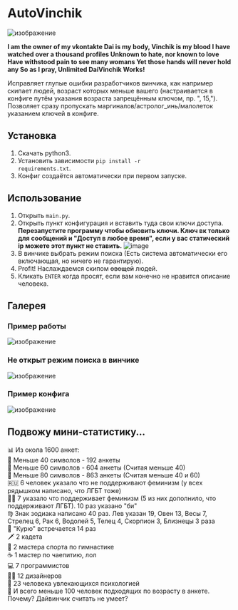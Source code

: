 # AutoVinchik

![изображение](https://user-images.githubusercontent.com/59798021/137908712-f20f8aa3-a591-4268-8ea5-c11257bda587.png)

<b>I am the owner of my vkontakte 
Dai is my body, Vinchik is my blood
I have watched over a thousand profiles
Unknown to hate, nor known to love
Have withstood pain to see many womans
Yet those hands will never hold any
So as I pray, Unlimited DaiVinchik Works!</b>

Исправляет глупые ошибки разработчиков винчика, как например скипает людей, возраст которых меньше вашего (настраивается в конфиге путём указания возраста запрещённым ключом, пр. ", 15,"). Позволяет сразу пропускать маргиналов/астролог_инь/малолеток указанием ключей в конфиге.

<h2>Установка</h2>

1. Скачать python3.
2. Установить зависимости <code>pip install -r requirements.txt</code>.
3. Конфиг создаётся автоматически при первом запуске.

<h2>Использование</h2>

1. Открыть <code>main.py</code>.
2. Открыть пункт конфигурация и вставить туда свои ключи доступа. <b>Перезапустите программу чтобы обновить ключи. Ключ вк только для сообщений и "Доступ в любое время", если у вас статический ip можете этот пункт не ставить.</b>
![image](https://user-images.githubusercontent.com/59798021/175807356-55a905ad-5c7f-4593-b670-89e7aad68397.png)
4. В винчике выбрать режим поиска (Есть система автоматически его включающая, но ничего не гарантирую).
5. Profit! Наслаждаемся скипом <strike>овощей</strike> людей.
6. Кликать <code>ENTER</code> когда просят, если вам конечно не нравится описание человека.

<h2>Галерея</h2>

<h3>Пример работы</h3>

![изображение](https://user-images.githubusercontent.com/59798021/137908278-fde4eba0-396a-44e4-b0e9-53a877062b18.png)

<h3>Не открыт режим поиска в винчике</h3>

![изображение](https://user-images.githubusercontent.com/59798021/137907853-4359fde8-fec1-4bb1-bd41-51e870a607df.png)

<h3>Пример конфига</h3>

![изображение](https://user-images.githubusercontent.com/59798021/137908426-5607e97e-8943-422a-9159-5509d4416647.png)

<h2>Подвожу мини-статистику...</h2>
📊 Из окола 1600 анкет: <br>
🚤 Меньше 40 символов - 192 анкеты<br>
🚙 Меньше 60 символов - 604 анкеты (Считая меньше 40)<br>
🚂 Меньше 80 символов - 863 анкеты (Считая меньше 40 и 60)<br>
🇷🇺 6 человек указало что не поддерживают феминизм (у всех рядышком написано, что ЛГБТ тоже)<br>
🏳️‍🌈 7 указало что поддерживает феминизм (5 из них дополнило, что поддерживают ЛГБТ). 10 раз указано "би"<br>
♍️ Знак зодиака написано 40 раз. Лев указан 19, Овен 13, Весы 7, Стрелец 6, Рак 6, Водолей 5, Телец 4, Скорпион 3, Близнецы 3 раза<br>
🚬 "Курю" встречается 14 раз<br>
🗡 2 кадета<br>
🤸 2 мастера спорта по гимнастике<br>
☕️ 1 мастер по чаепитию, лол<br>
💻 7 программистов<br>
👨‍🎨 12 дизайнеров<br>
🧠 23 человека увлекающихся психологией<br>
📅 И всего меньше 100 человек подходящих по возрасту в анкете. Почему? Дайвинчик считать не умеет?<br>


